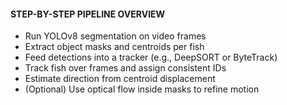 #### STEP-BY-STEP PIPELINE OVERVIEW
- Run YOLOv8 segmentation on video frames
- Extract object masks and centroids per fish
- Feed detections into a tracker (e.g., DeepSORT or ByteTrack)
- Track fish over frames and assign consistent IDs
- Estimate direction from centroid displacement
- (Optional) Use optical flow inside masks to refine motion